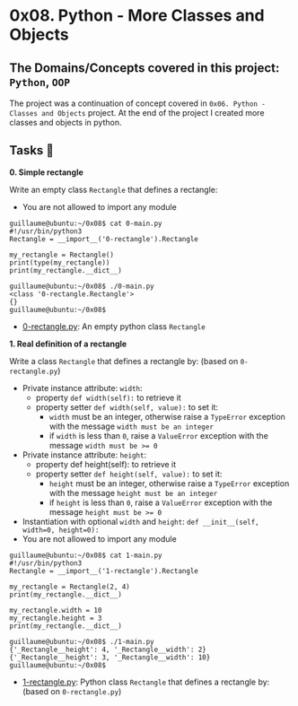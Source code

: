 # 0x08. Python - More Classes and Objects
## The Domains/Concepts covered in this project: `Python`, `OOP`

The project was a continuation of concept covered in `0x06. Python - Classes and Objects` project. At the end of the project I created more classes and objects in python.

## Tasks :page_with_curl:

**0. Simple rectangle**

Write an empty class `Rectangle` that defines a rectangle:

  * You are not allowed to import any module

```
guillaume@ubuntu:~/0x08$ cat 0-main.py
#!/usr/bin/python3
Rectangle = __import__('0-rectangle').Rectangle

my_rectangle = Rectangle()
print(type(my_rectangle))
print(my_rectangle.__dict__)

guillaume@ubuntu:~/0x08$ ./0-main.py
<class '0-rectangle.Rectangle'>
{}
guillaume@ubuntu:~/0x08$ 
```

  * [0-rectangle.py](./0-rectangle.py): An empty python class `Rectangle`

**1. Real definition of a rectangle**

Write a class `Rectangle` that defines a rectangle by: (based on `0-rectangle.py`)

  * Private instance attribute: `width`:
    * property `def width(self):` to retrieve it
    * property setter `def width(self, value):` to set it:
      * `width` must be an integer, otherwise raise a `TypeError` exception with the message `width must be an integer`
      * if `width` is less than `0`, raise a `ValueError` exception with the message `width must be >= 0`
  * Private instance attribute: `height`:
    * property def height(self): to retrieve it
    * property setter `def height(self, value):` to set it:
      * `height` must be an integer, otherwise raise a `TypeError` exception with the message `height must be an integer`
      * if `height` is less than `0`, raise a `ValueError` exception with the message `height must be >= 0`
  * Instantiation with optional `width` and `height`: `def __init__(self, width=0, height=0):`
  * You are not allowed to import any module

```
guillaume@ubuntu:~/0x08$ cat 1-main.py
#!/usr/bin/python3
Rectangle = __import__('1-rectangle').Rectangle

my_rectangle = Rectangle(2, 4)
print(my_rectangle.__dict__)

my_rectangle.width = 10
my_rectangle.height = 3
print(my_rectangle.__dict__)

guillaume@ubuntu:~/0x08$ ./1-main.py
{'_Rectangle__height': 4, '_Rectangle__width': 2}
{'_Rectangle__height': 3, '_Rectangle__width': 10}
guillaume@ubuntu:~/0x08$ 
```

  * [1-rectangle.py](./1-rectangle.py): Python class `Rectangle` that defines a rectangle by:(based on `0-rectangle.py`)

